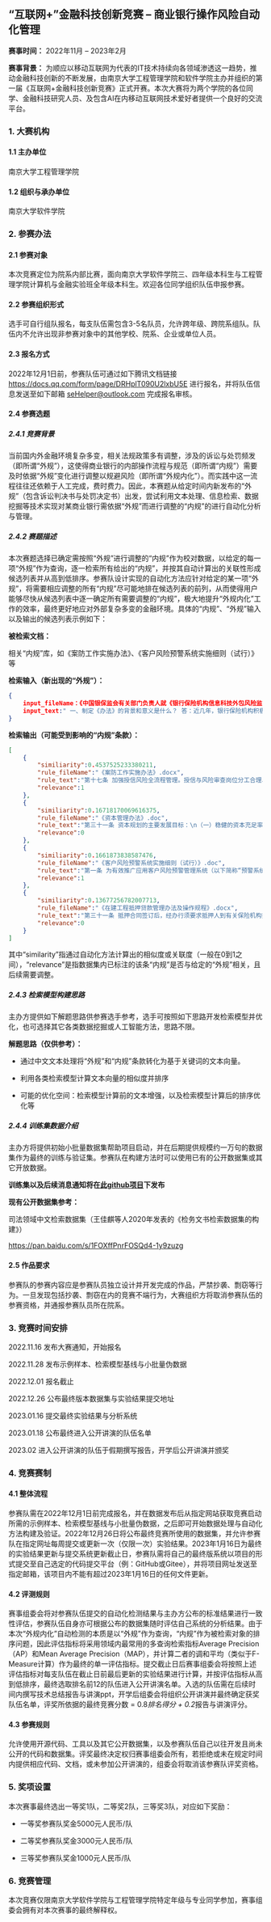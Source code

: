 ## “互联网+”金融科技创新竞赛 – 商业银行操作风险自动化管理

**赛事时间：** 2022年11月 – 2023年2月

**赛事背景：** 为顺应以移动互联网为代表的IT技术持续向各领域渗透这一趋势，推动金融科技创新的不断发展，由南京大学工程管理学院和软件学院主办并组织的第一届《互联网+金融科技创新竞赛》正式开赛。本次大赛将为两个学院的各位同学、金融科技研究人员、及包含AI在内移动互联网技术爱好者提供一个良好的交流平台。



### 1. 大赛机构

#### 1.1 主办单位

南京大学工程管理学院

#### 1.2 组织与承办单位

南京大学软件学院



### 2. 参赛办法

#### 2.1 参赛对象

本次竞赛定位为院系内部比赛，面向南京大学软件学院三、四年级本科生与工程管理学院计算机与金融实验班全年级本科生。欢迎各位同学组织队伍申报参赛。

#### 2.2 参赛组织形式

选手可自行组队报名，每支队伍需包含3-5名队员，允许跨年级、跨院系组队。队伍内不允许出现非参赛对象中的其他学校、院系、企业或单位人员。

#### 2.3 报名方式

2022年12月1日前，参赛队伍可通过如下腾讯文档链接 https://docs.qq.com/form/page/DRHplT090U2lxbU5E 进行报名，并将队伍信息发送至如下邮箱 seHelper@outlook.com 完成报名审核。



#### 2.4 参赛选题

##### 2.4.1 竞赛背景

当前国内外金融环境复杂多变，相关法规政策多有调整，涉及的诉讼与处罚频发（即所谓“外规”），这使得商业银行的内部操作流程与规范（即所谓“内规”）需要及时依据“外规”变化进行调整以规避风险（即所谓“外规内化”）。而实践中这一流程往往还依赖于人工完成，费时费力。因此，本赛题从给定时间内新发布的“外规”（包含诉讼判决书与处罚决定书）出发，尝试利用文本处理、信息检索、数据挖掘等技术实现对某商业银行需依据“外规”而进行调整的“内规”的进行自动化分析与管理。



##### 2.4.2 赛题描述

本次赛题选择已确定需按照“外规”进行调整的“内规”作为校对数据，以给定的每一项“外规”作为查询，逐一检索所有给出的“内规”，并按其自动计算出的关联性形成候选列表并从高到低排序。参赛队设计实现的自动化方法应针对给定的某一项“外规”，将需要相应调整的所有“内规”尽可能地排在候选列表的前列，从而使得用户能够尽快从候选列表中逐一确定所有需要调整的“内规”，极大地提升“外规内化”工作的效率，最终更好地应对外部复杂多变的金融环境。具体的“内规”、“外规”输入以及输出的候选列表示例如下：

**被检索文档：**

相关“内规”库，如《案防工作实施办法》、《客户风险预警系统实施细则（试行）》等

**检索输入（新出现的“外规”）：**

```json
{
    input_fileName：《中国银保监会有关部门负责人就《银行保险机构信息科技外包风险监管办法》答记者问》,
    input_text:" 一、制定《办法》的背景和意义是什么？ 答：近几年，银行保险机构积极开展数字化转型，在加大科技创新力度、更好地满足金融消费者需求的同时，对信息科技外包服务的依赖度不断加大。与此同时，部分银行保险机构对信息科技外包风险管控不力，因而导致的业务中断、敏感信息泄露等事件时有发生。此外，部分领域外包服务提供商高度集中，形成了行业集中度风险。为此，按照风险为本的导向，以弥补短板、强化监管为目标，拟通过制定《办法》，从信息科技外包治理、准入、监控评价、风险管理等方面对银行保险机构信息科技外包提出要求。《办法》的制定出台，将促进银行保险机构建立并完善信息科技外包治理架构，加强信息科技外包风险管理体系建设，提升信息科技外包风险管控能力，促进银行保险机构稳健开展数字化转型工作。"
}
```

**检索输出（可能受到影响的“内规”条款）：**

```json
[       
    {
        "similiarity":0.4537525233380211,
        "rule_fileName":"《案防工作实施办法》.docx",
        "rule_text":"第十七条 加强授信风险全流程管理。授信与风险审查岗位分工合理、职责明确，岗位之间相互配合、相互制约，做到审贷分离、业务经办与会计账务处理分离。\n不断完善统一授信管理制度。健全客户信用风险识别与监测体系，不断完善授信决策与审批机制，采取有效措施防止对单一客户、关联企业客户和集团客户授信风险的高度集中，防止违反信贷原则发放关系人贷款和人情贷款，防止信贷资金违规使用。\n",
        "relevance":1
    },
    {
        "similiarity":0.16718170069616375,
        "rule_fileName":"《资本管理办法》.doc",
        "rule_text":"第三十一条 资本规划的主要发展目标：\n（一）稳健的资本充足率水平。本行资本充足率目标的确定，应确保满足内部业务发展需求和外部监管要求。\n（二）不断优化的资本结构。在资本管理过程中，积极优化并保持稳定的资本结构，提高抵御风险能力。\n（三）不断提升的资本运营效率。本行在业务发展过程中，应充分、高效利用资本杠杆功能，加快业务转型发展，提高资本配置效率。\n",
        "relevance":0
    },       
    {
        "similiarity":0.1661873838587476,
        "rule_fileName":"《客户风险预警系统实施细则（试行）》.doc",
        "rule_text":"第一条 为有效推广应用客户风险预警管理系统（以下简称“预警系统”），促进信用风险管理转型，提升信用风险管控质量，制定本细则。\n",
        "relevance":1
    },       
    {
        "similiarity":0.13677256782007713,
        "rule_fileName":"《在建工程抵押贷款管理办法及操作规程》.docx",
        "rule_text":"第三十一条 抵押合同签订后，经办行须要求抵押人到有关保险机构按照下列条件办理抵押在建工程的保险手续：\n（一）办理抵押在建工程足额保险；\n（二）保险期限不得短于合同履行期限；\n（三）保险金额不得小于合同贷款本息；\n（四）保险合同及保险单中应当注明，本行为保险赔偿金的第一受益人；\n（五）保险单中不得有任何限制本行权益的条款；\n（六）抵押在建工程保险费用全部由抵押人承担，保险单证原件应交由经办行保管。\n",
        "relevance":0
    }
]
```

其中“similarity”指通过自动化方法计算出的相似度或关联度（一般在0到1之间），“relevance”是指数据集内已标注的该条“内规”是否与给定的“外规”相关，且后续需要调整。



##### 2.4.3 检索模型构建思路

主办方提供如下解题思路供参赛选手参考，选手可按照如下思路开发检索模型并优化，也可选择其它各类数据挖掘或人工智能方法，思路不限。

**解题思路（仅供参考）：**

- 通过中文文本处理将“外规”和“内规”条款转化为基于关键词的文本向量。

- 利用各类检索模型计算文本向量的相似度并排序

- 可能的优化空间：检索模型计算前的文本增强，以及检索模型计算后的排序优化等

 

##### 2.4.4 训练集数据介绍

主办方将提供初始小批量数据集帮助项目启动，并在后期提供规模约一万句的数据集作为最终的训练与验证集。参赛队在构建方法时可以使用已有的公开数据集或其它开放数据。

**训练集以及后续消息通知将在[此github项目](https://github.com/seHelper2/FinTechNJU2022)下发布**

**现有公开数据集参考：**

司法领域中文检索数据集（王佳麒等人2020年发表的《检务文书检索数据集的构建》）

https://pan.baidu.com/s/1FOXffPnrFOSQd4-1y9zuzg

 

#### 2.5 作品要求

参赛队的参赛内容应是参赛队员独立设计并开发完成的作品，严禁抄袭、剽窃等行为。一旦发现包括抄袭、剽窃在内的竞赛不端行为，大赛组织方将取消参赛队伍的参赛资格，并通报参赛队员所在院系。

 

### 3. 竞赛时间安排

2022.11.16 发布大赛通知，开始报名

2022.11.28 发布示例样本、检索模型基线与小批量伪数据

2022.12.01 报名截止

2022.12.26 公布最终版本数据集与实验结果提交地址

2023.01.16 提交最终实验结果与分析系统

2023.01.18 公布最终进入公开讲演的队伍名单

2023.02  进入公开讲演的队伍于假期撰写报告，开学后公开讲演并颁奖

 

### 4. 竞赛赛制

#### 4.1 整体流程

参赛队需在2022年12月1日前完成报名，并在数据发布后从指定网站获取竞赛启动所需的示例样本、检索模型基线与小批量伪数据，之后即可开始数据处理与自动化方法构建及验证。2022年12月26日将公布最终竞赛所使用的数据集，并允许参赛队在指定网址每周提交或更新一次（仅限一次）实验结果。2023年1月16日为最终的实验结果更新与提交系统更新截止日，参赛队需将自己的最终版系统以项目的形式提交至自己选定的代码提交平台（例：GitHub或Gitee），并将项目网址发送至指定邮箱，该项目内不能有超过2023年1月16日的任何文件更新。

#### 4.2 评测规则

赛事组委会将对参赛队伍提交的自动化检测结果与主办方公布的标准结果进行一致性评估，参赛队伍自身亦可根据公布的数据集随时评估自己系统的分析结果。由于本次“外规内化”自动检测的本质是以“外规”作为查询，“内规”作为被检索对象的排序问题，因此评估指标将采用领域内最常用的多查询检索指标Average Precision（AP）和Mean Average Precision（MAP），并计算二者的调和平均（类似于F-Measure计算）作为最终的单一评估指标。提交截止日后赛事组委会将按照上述评估指标对每支队伍在截止日前最后更新的实验结果进行计算，并按评估指标从高到低排序，最终选取排名前12的队伍进入公开讲演名单。入选的队伍需在后续时间内撰写技术总结报告与讲演ppt，开学后组委会将组织公开讲演并最终确定获奖队伍名单，评奖所依据的最终竞赛分数 = 0.8*排名得分 + 0.2*报告与讲演评分。

#### 4.3 参赛规则

允许使用开源代码、工具以及其它公开数据集，以及参赛队伍自己以往开发且尚未公开的代码和数据集。评奖最终决定权归赛事组委会所有，若拒绝或未在规定时间内提供相应代码、文档，或未参加公开讲演的，组委会将取消该参赛队评奖资格。

 

### 5. 奖项设置

本次赛事最终选出一等奖1队，二等奖2队，三等奖3队，对应如下奖励：

- 一等奖参赛队奖金5000元人民币/队

- 二等奖参赛队奖金3000元人民币/队

- 三等奖参赛队奖金1000元人民币/队

 

### 6. 竞赛管理

本次竞赛仅限南京大学软件学院与工程管理学院特定年级与专业同学参加，赛事组委会拥有对本次赛事的最终解释权。
